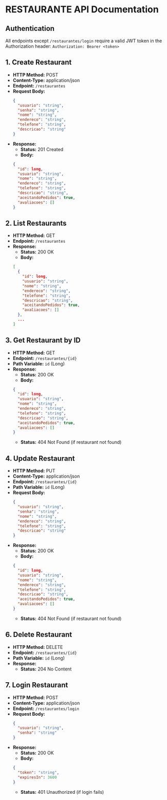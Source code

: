 # RESTAURANTE API Documentation

## Authentication
All endpoints except `/restaurantes/login` require a valid JWT token in the Authorization header:
`Authorization: Bearer <token>`

## 1. Create Restaurant
- **HTTP Method:** POST
- **Content-Type:** application/json
- **Endpoint:** `/restaurantes`
- **Request Body:**
  ```json
  {
    "usuario": "string",
    "senha": "string",
    "nome": "string",
    "endereco": "string",
    "telefone": "string",
    "descricao": "string"
  }
  ```
- **Response:**
  - **Status:** 201 Created
  - **Body:**
  ```json
  {
    "id": long,
    "usuario": "string",
    "nome": "string",
    "endereco": "string",
    "telefone": "string",
    "descricao": "string",
    "aceitandoPedidos": true,
    "avaliacoes": []
  }
  ```

## 2. List Restaurants
- **HTTP Method:** GET
- **Endpoint:** `/restaurantes`
- **Response:**
  - **Status:** 200 OK
  - **Body:**
  ```json
  [
    {
      "id": long,
      "usuario": "string",
      "nome": "string",
      "endereco": "string",
      "telefone": "string",
      "descricao": "string",
      "aceitandoPedidos": true,
      "avaliacoes": []
    },
    ...
  ]
  ```

## 3. Get Restaurant by ID
- **HTTP Method:** GET
- **Endpoint:** `/restaurantes/{id}`
- **Path Variable:** `id` (Long)
- **Response:**
  - **Status:** 200 OK
  - **Body:**
  ```json
  {
    "id": long,
    "usuario": "string",
    "nome": "string",
    "endereco": "string",
    "telefone": "string",
    "descricao": "string",
    "aceitandoPedidos": true,
    "avaliacoes": []
  }
  ```
  - **Status:** 404 Not Found (if restaurant not found)

## 4. Update Restaurant
- **HTTP Method:** PUT
- **Content-Type:** application/json
- **Endpoint:** `/restaurantes/{id}`
- **Path Variable:** `id` (Long)
- **Request Body:**
  ```json
  {
    "usuario": "string",
    "senha": "string",
    "nome": "string",
    "endereco": "string",
    "telefone": "string",
    "descricao": "string"
  }
  ```
- **Response:**
  - **Status:** 200 OK
  - **Body:**
  ```json
  {
    "id": long,
    "usuario": "string",
    "nome": "string",
    "endereco": "string",
    "telefone": "string",
    "descricao": "string",
    "aceitandoPedidos": true,
    "avaliacoes": []
  }
  ```
  - **Status:** 404 Not Found (if restaurant not found)

## 6. Delete Restaurant
- **HTTP Method:** DELETE
- **Endpoint:** `/restaurantes/{id}`
- **Path Variable:** `id` (Long)
- **Response:**
  - **Status:** 204 No Content

## 7. Login Restaurant
- **HTTP Method:** POST
- **Content-Type:** application/json
- **Endpoint:** `/restaurantes/login`
- **Request Body:**
  ```json
  {
    "usuario": "string",
    "senha": "string"
  }
  ```
- **Response:**
  - **Status:** 200 OK
  - **Body:**
  ```json
  {
    "token": "string",
    "expiresIn": 3600
  }
  ```
  - **Status:** 401 Unauthorized (if login fails)
